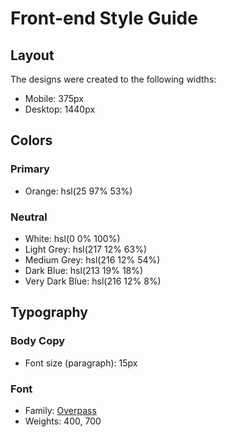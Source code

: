 # Front-end Style Guide

## Layout

The designs were created to the following widths:

- Mobile: 375px
- Desktop: 1440px

## Colors

### Primary

- Orange: hsl(25 97% 53%)

### Neutral

- White: hsl(0 0% 100%)
- Light Grey: hsl(217 12% 63%)
- Medium Grey: hsl(216 12% 54%)
- Dark Blue: hsl(213 19% 18%)
- Very Dark Blue: hsl(216 12% 8%)

## Typography

### Body Copy

- Font size (paragraph): 15px

### Font

- Family: [Overpass](https://fonts.google.com/specimen/Overpass)
- Weights: 400, 700
